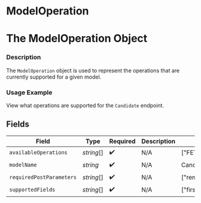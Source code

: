 # ModelOperation

# The ModelOperation Object
### Description
The `ModelOperation` object is used to represent the operations that are currently supported for a given model.

### Usage Example
View what operations are supported for the `Candidate` endpoint.


## Fields

| Field                                        | Type                                         | Required                                     | Description                                  | Example                                      |
| -------------------------------------------- | -------------------------------------------- | -------------------------------------------- | -------------------------------------------- | -------------------------------------------- |
| `availableOperations`                        | *string*[]                                   | :heavy_check_mark:                           | N/A                                          | ["FETCH","CREATE"]                           |
| `modelName`                                  | *string*                                     | :heavy_check_mark:                           | N/A                                          | Candidate                                    |
| `requiredPostParameters`                     | *string*[]                                   | :heavy_check_mark:                           | N/A                                          | ["remote_user_id"]                           |
| `supportedFields`                            | *string*[]                                   | :heavy_check_mark:                           | N/A                                          | ["first_name","last_name","company","title"] |